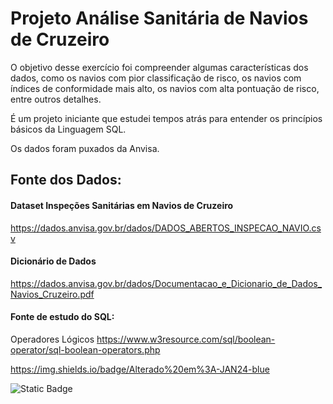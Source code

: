 # Projeto Análise Sanitária de Navios de Cruzeiro

O objetivo desse exercício foi compreender algumas características dos dados, como os navios com pior classificação de risco, os navios com índices de conformidade mais alto, os navios com alta pontuação de risco, entre outros detalhes.

É um projeto iniciante que estudei tempos atrás para entender os princípios básicos da Linguagem SQL.

Os dados foram puxados da Anvisa. 

## Fonte dos Dados:

#### Dataset Inspeções Sanitárias em Navios de Cruzeiro
https://dados.anvisa.gov.br/dados/DADOS_ABERTOS_INSPECAO_NAVIO.csv

#### Dicionário de Dados
https://dados.anvisa.gov.br/dados/Documentacao_e_Dicionario_de_Dados_Navios_Cruzeiro.pdf

#### Fonte de estudo do SQL:

Operadores Lógicos
https://www.w3resource.com/sql/boolean-operator/sql-boolean-operators.php

https://img.shields.io/badge/Alterado%20em%3A-JAN24-blue


![Static Badge](https://img.shields.io/badge/Desenvolvido%20em-JAN24-blue)


